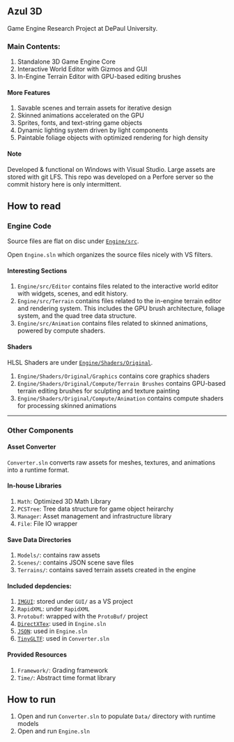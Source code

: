## Azul 3D
Game Engine Research Project at DePaul University.

### Main Contents:
1. Standalone 3D Game Engine Core
2. Interactive World Editor with Gizmos and GUI
3. In-Engine Terrain Editor with GPU-based editing brushes

#### More Features
1. Savable scenes and terrain assets for iterative design
2. Skinned animations accelerated on the GPU
3. Sprites, fonts, and text-string game objects
4. Dynamic lighting system driven by light components
5. Paintable foliage objects with optimized rendering for high density

#### Note
Developed & functional on Windows with Visual Studio. Large assets are stored with git LFS. This repo was developed on a Perfore server so the commit history here is only intermittent.

## How to read

### Engine Code
Source files are flat on disc under [`Engine/src`](https://github.com/robbiegrier/Azul3D/tree/main/Engine/src).

Open `Engine.sln` which organizes the source files nicely with VS filters.

#### Interesting Sections
1. `Engine/src/Editor` contains files related to the interactive world editor with widgets, scenes, and edit history.
2. `Engine/src/Terrain` contains files related to the in-engine terrain editor and rendering system. This includes the GPU brush architecture, foliage system, and the quad tree data structure.
3. `Engine/src/Animation` contains files related to skinned animations, powered by compute shaders.

#### Shaders
HLSL Shaders are under [`Engine/Shaders/Original`](https://github.com/robbiegrier/Azul3D/tree/main/Engine/Shaders/Original).
1. `Engine/Shaders/Original/Graphics` contains core graphics shaders
2. `Engine/Shaders/Original/Compute/Terrain Brushes` contains GPU-based terrain editing brushes for sculpting and texture painting
3. `Engine/Shaders/Original/Compute/Animation` contains compute shaders for processing skinned animations

---

### Other Components

#### Asset Converter
`Converter.sln` converts raw assets for meshes, textures, and animations into a runtime format.

#### In-house Libraries
1. `Math`: Optimized 3D Math Library
2. `PCSTree`: Tree data structure for game object heirarchy
3. `Manager`: Asset management and infrastructure library
4. `File`: File IO wrapper

#### Save Data Directories
1. `Models/`: contains raw assets
2. `Scenes/`: contains JSON scene save files
3. `Terrains/`: contains saved terrain assets created in the engine

#### Included depdencies:
1. [`IMGUI`](https://github.com/ocornut/imgui): stored under `GUI/` as a VS project
2. `RapidXML`: under `RapidXML`
3. `Protobuf`: wrapped with the `ProtoBuf/` project
4. [`DirectXTex`](https://github.com/microsoft/DirectXTex): used in `Engine.sln`
5. [`JSON`](https://github.com/nlohmann/json): used in `Engine.sln`
6. [`TinyGLTF`](https://github.com/syoyo/tinygltf): used in `Converter.sln`

#### Provided Resources
1. `Framework/`: Grading framework
2. `Time/`: Abstract time format library

## How to run
1. Open and run `Converter.sln` to populate `Data/` directory with runtime models
2. Open and run `Engine.sln`
